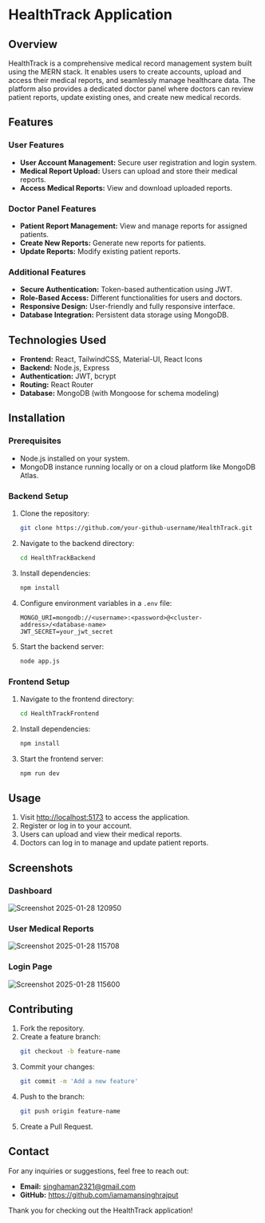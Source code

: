 # HealthTrack Application

## Overview
HealthTrack is a comprehensive medical record management system built using the MERN stack. It enables users to create accounts, upload and access their medical reports, and seamlessly manage healthcare data. The platform also provides a dedicated doctor panel where doctors can review patient reports, update existing ones, and create new medical records.

## Features

### User Features
- **User Account Management:** Secure user registration and login system.
- **Medical Report Upload:** Users can upload and store their medical reports.
- **Access Medical Reports:** View and download uploaded reports.

### Doctor Panel Features
- **Patient Report Management:** View and manage reports for assigned patients.
- **Create New Reports:** Generate new reports for patients.
- **Update Reports:** Modify existing patient reports.

### Additional Features
- **Secure Authentication:** Token-based authentication using JWT.
- **Role-Based Access:** Different functionalities for users and doctors.
- **Responsive Design:** User-friendly and fully responsive interface.
- **Database Integration:** Persistent data storage using MongoDB.

## Technologies Used
- **Frontend:** React, TailwindCSS, Material-UI, React Icons
- **Backend:** Node.js, Express
- **Authentication:** JWT, bcrypt
- **Routing:** React Router
- **Database:** MongoDB (with Mongoose for schema modeling)

## Installation

### Prerequisites
- Node.js installed on your system.
- MongoDB instance running locally or on a cloud platform like MongoDB Atlas.

### Backend Setup
1. Clone the repository:
   ```bash
   git clone https://github.com/your-github-username/HealthTrack.git
   ```
2. Navigate to the backend directory:
   ```bash
   cd HealthTrackBackend
   ```
3. Install dependencies:
   ```bash
   npm install
   ```
4. Configure environment variables in a `.env` file:
   ```env
   MONGO_URI=mongodb://<username>:<password>@<cluster-address>/<database-name>
   JWT_SECRET=your_jwt_secret
   ```
5. Start the backend server:
   ```bash
   node app.js
   ```

### Frontend Setup
1. Navigate to the frontend directory:
   ```bash
   cd HealthTrackFrontend
   ```
2. Install dependencies:
   ```bash
   npm install
   ```
3. Start the frontend server:
   ```bash
   npm run dev
   ```

## Usage
1. Visit [http://localhost:5173](http://localhost:5173) to access the application.
2. Register or log in to your account.
3. Users can upload and view their medical reports.
4. Doctors can log in to manage and update patient reports.

## Screenshots

### Dashboard
![Screenshot 2025-01-28 120950](https://github.com/user-attachments/assets/6d6a3c8c-8a2d-4b90-bb13-ac98ae35c024)



### User Medical Reports
![Screenshot 2025-01-28 115708](https://github.com/user-attachments/assets/b01c2119-e27b-4e90-afcc-d4de171e9eaa)




### Login Page
![Screenshot 2025-01-28 115600](https://github.com/user-attachments/assets/ca2de77e-1cd9-47a9-a90c-30f4d07332ad)


## Contributing
1. Fork the repository.
2. Create a feature branch:
   ```bash
   git checkout -b feature-name
   ```
3. Commit your changes:
   ```bash
   git commit -m 'Add a new feature'
   ```
4. Push to the branch:
   ```bash
   git push origin feature-name
   ```
5. Create a Pull Request.

## Contact
For any inquiries or suggestions, feel free to reach out:

- **Email:** singhaman2321@gmail.com
- **GitHub:** https://github.com/iamamansinghrajput

Thank you for checking out the HealthTrack application!

